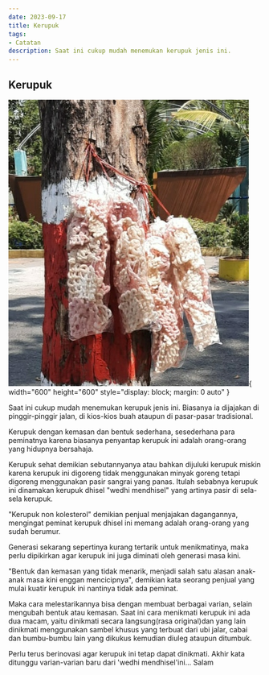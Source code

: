 ```yaml
---
date: 2023-09-17
title: Kerupuk
tags:
- Catatan
description: Saat ini cukup mudah menemukan kerupuk jenis ini.
---
```

## Kerupuk

![image](/public/image9.jpeg){ width="600" height="600" style="display: block; margin: 0 auto" }

Saat ini cukup mudah menemukan kerupuk jenis ini. Biasanya ia dijajakan di pinggir-pinggir jalan, di kios-kios buah ataupun di pasar-pasar tradisional.

Kerupuk dengan kemasan dan bentuk sederhana, sesederhana para peminatnya karena biasanya penyantap kerupuk ini adalah orang-orang yang hidupnya bersahaja.

Kerupuk sehat demikian sebutannyanya atau bahkan dijuluki kerupuk miskin karena kerupuk ini digoreng tidak menggunakan minyak goreng tetapi digoreng menggunakan pasir sangrai yang panas. Itulah sebabnya kerupuk ini dinamakan kerupuk dhisel "wedhi mendhisel" yang artinya pasir di sela-sela kerupuk.

"Kerupuk non kolesterol" demikian penjual menjajakan dagangannya, mengingat peminat kerupuk dhisel ini memang adalah orang-orang yang sudah berumur.

Generasi sekarang sepertinya kurang tertarik untuk menikmatinya, maka perlu dipikirkan agar kerupuk ini juga diminati oleh generasi masa kini.

"Bentuk dan kemasan yang tidak menarik, menjadi salah satu alasan anak-anak masa kini enggan mencicipnya", demikian kata seorang penjual yang mulai kuatir kerupuk ini nantinya tidak ada peminat.

Maka cara melestarikannya bisa dengan membuat berbagai varian, selain mengubah bentuk atau kemasan. Saat ini cara menikmati kerupuk ini ada dua macam, yaitu dinikmati secara langsung(rasa original)dan yang lain dinikmati menggunakan sambel khusus yang terbuat dari ubi jalar, cabai dan bumbu-bumbu lain yang dikukus kemudian diuleg ataupun ditumbuk. 

Perlu terus berinovasi agar kerupuk ini tetap dapat dinikmati.  Akhir kata ditunggu varian-varian baru dari 'wedhi mendhisel'ini... Salam
